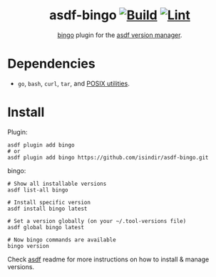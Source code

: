 <div align="center">

# asdf-bingo [![Build](https://github.com/isindir/asdf-bingo/actions/workflows/build.yml/badge.svg)](https://github.com/isindir/asdf-bingo/actions/workflows/build.yml) [![Lint](https://github.com/isindir/asdf-bingo/actions/workflows/lint.yml/badge.svg)](https://github.com/isindir/asdf-bingo/actions/workflows/lint.yml)

[bingo](https://github.com/bwplotka/bingo) plugin for the [asdf version manager](https://asdf-vm.com).

</div>

# Dependencies

- `go`, `bash`, `curl`, `tar`, and [POSIX utilities](https://pubs.opengroup.org/onlinepubs/9699919799/idx/utilities.html).

# Install

Plugin:

```shell
asdf plugin add bingo
# or
asdf plugin add bingo https://github.com/isindir/asdf-bingo.git
```

bingo:

```shell
# Show all installable versions
asdf list-all bingo

# Install specific version
asdf install bingo latest

# Set a version globally (on your ~/.tool-versions file)
asdf global bingo latest

# Now bingo commands are available
bingo version
```

Check [asdf](https://github.com/asdf-vm/asdf) readme for more instructions on how to
install & manage versions.
